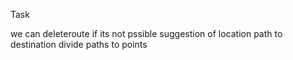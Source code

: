 Task 

we can deleteroute if its not pssible
suggestion of location 
path to destination
divide paths to points





